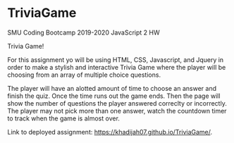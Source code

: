 # TriviaGame
SMU Coding Bootcamp 2019-2020 JavaScript 2 HW

Trivia Game!

For this assignment yo will be using HTML, CSS, Javascript, and Jquery in order to make a stylish and interactive Trivia Game where the player will be choosing from an array of multiple choice questions.

The player will have an alotted amount of time to choose an answer and finish the quiz. Once the time runs out the game ends. Then the page will show the number of questions the player answered correclty or incorrectly.
The player may not pick more than one answer, watch the countdown timer to track when the game is almost over. 

Link to deployed assignment: https://khadijah07.github.io/TriviaGame/.
